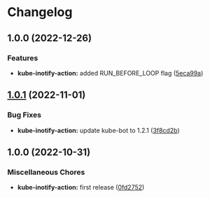 # Changelog

## 1.0.0 (2022-12-26)


### Features

* **kube-inotify-action:** added RUN_BEFORE_LOOP flag ([5eca99a](https://github.com/ptonini/container-images/commit/5eca99a6427874fc3493cfca10975a1b821ec09a))

## [1.0.1](https://github.com/ptonini/docker-images/compare/kube-inotify-action-v1.0.0...kube-inotify-action-v1.0.1) (2022-11-01)


### Bug Fixes

* **kube-inotify-action:** update kube-bot to 1.2.1 ([3f8cd2b](https://github.com/ptonini/docker-images/commit/3f8cd2bef7438ff02c24df784f616fcdde46f87c))

## 1.0.0 (2022-10-31)


### Miscellaneous Chores

* **kube-inotify-action:** first release ([0fd2752](https://github.com/ptonini/docker-images/commit/0fd2752ccf74f5d34584ed1f69698641ba967eb9))
